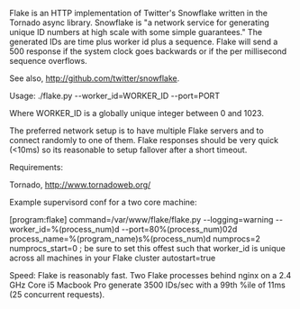 Flake is an HTTP implementation of Twitter's Snowflake written in the Tornado async library. Snowflake is "a network service for generating unique ID numbers at high scale with some simple guarantees." The generated IDs are time plus worker id plus a sequence. Flake will send a 500 response if the system clock goes backwards or if the per millisecond sequence overflows. 

See also, http://github.com/twitter/snowflake.


Usage:
./flake.py --worker_id=WORKER_ID --port=PORT

Where WORKER_ID is a globally unique integer between 0 and 1023. 

The preferred network setup is to have multiple Flake servers and to connect randomly to one of them. Flake responses should be very quick (<10ms) so its reasonable to setup fallover after a short timeout. 


Requirements:

Tornado, http://www.tornadoweb.org/


Example supervisord conf for a two core machine:

[program:flake]
command=/var/www/flake/flake.py --logging=warning --worker_id=%(process_num)d --port=80%(process_num)02d
process_name=%(program_name)s%(process_num)d
numprocs=2
numprocs_start=0 ; be sure to set this offest such that worker_id is unique across all machines in your Flake cluster
autostart=true


Speed:
Flake is reasonably fast. Two Flake processes behind nginx on a 2.4 GHz Core i5 Macbook Pro generate 3500 IDs/sec with a 99th %ile of 11ms (25 concurrent requests).
